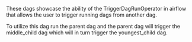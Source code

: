 These dags showcase the ability of the TriggerDagRunOperator in airflow that allows the user to trigger running dags from another dag.

To utilize this dag run the parent dag and the parent dag will trigger the middle_child dag which will in turn trigger the youngest_child dag.
